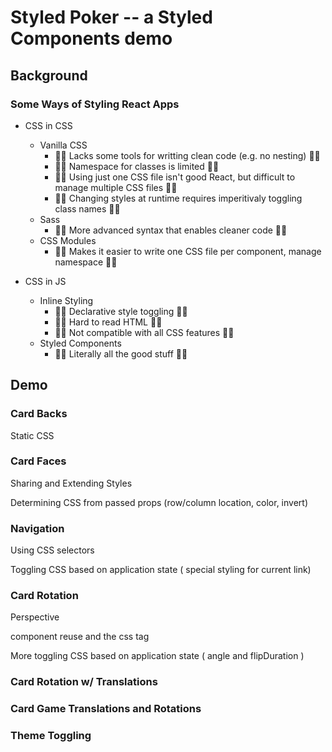 

# Styled Poker -- a Styled Components demo


## Background

### Some Ways of Styling React Apps

* CSS in CSS
    * Vanilla CSS
        * 🙅‍♂️ Lacks some tools for writting clean code (e.g. no nesting) 🙅‍♂️
        * 🙅‍♂️ Namespace for classes is limited 🙅‍♂️
        * 🙅‍♂️ Using just one CSS file isn't good React, but difficult to manage multiple CSS files 🙅‍♂️
        * 🙅‍♂️ Changing styles at runtime requires imperitivaly toggling class names 🙅‍♂️
    * Sass
        * 🙆‍♂️ More advanced syntax that enables cleaner code 🙆‍♂️
    * CSS Modules
        * 🙆‍♂️ Makes it easier to write one CSS file per component, manage namespace 🙆‍♂️

* CSS in JS
    * Inline Styling
        * 🙆‍♂️ Declarative style toggling 🙆‍♂️
        * 🙅‍♂️ Hard to read HTML 🙅‍♂️
        * 🙅‍♂️ Not compatible with all CSS features 🙅‍♂️
    * Styled Components
        * 🤯😍 Literally all the good stuff 🤯😍


## Demo


### Card Backs

Static CSS

### Card Faces

Sharing and Extending Styles

Determining CSS from passed props (row/column location, color, invert)

### Navigation

Using CSS selectors

Toggling CSS based on application state ( special styling for current link)


### Card Rotation

Perspective

component reuse and the css tag

More toggling CSS based on application state ( angle and flipDuration )


### Card Rotation w/ Translations


### Card Game Translations and Rotations


### Theme Toggling













